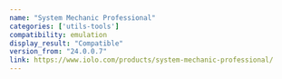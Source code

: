 ```yaml
---
name: "System Mechanic Professional"
categories: ['utils-tools']
compatibility: emulation
display_result: "Compatible"
version_from: "24.0.0.7"
link: https://www.iolo.com/products/system-mechanic-professional/
---
```


